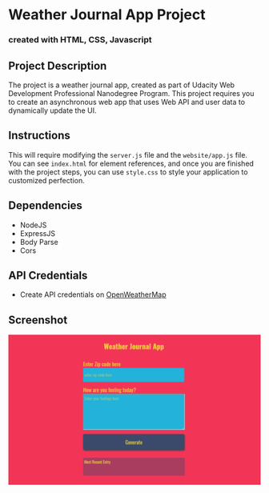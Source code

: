 # Weather Journal App Project

### created with HTML, CSS, Javascript

## Project Description

The project is a weather journal app, created as part of  Udacity Web Development Professional Nanodegree Program.
This project requires you to create an asynchronous web app that uses Web API and user data to dynamically update the UI. 

## Instructions

This will require modifying the `server.js` file and the `website/app.js` file. You can see `index.html` for element references, and once you are finished with the project steps, you can use `style.css` to style your application to customized perfection.

## Dependencies

 * NodeJS
 * ExpressJS
 * Body Parse
 * Cors

## API Credentials
 
  * Create API credentials on [OpenWeatherMap](https://openweathermap.org/)

## Screenshot

  ![screenShot](https://github.com/ahmedaefattah/weather_journal_app/blob/master/weather_journal_app.png)
